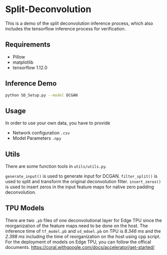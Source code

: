 # Split-Deconvolution
This is a demo of the split deconvolution inference process, which also includes the tensorflow inference process for verification.

## Requirements
* Pillow
* matplotlib
* tensorflow 1.12.0


## Inference Demo

```bash
python SD_Setup.py --model DCGAN
```

## Usage

In order to use your own data, you have to provide
* Network configuration `.csv`
* Model Parameters `.npy`

## Utils

There are some function tools in `utils/utils.py`.

`generate_input()` is used to generate input for DCGAN.
`filter_split()` is used to split and transform the original deconvolution filter.
`insert_zeros()` is used to insert zeros in the input feature maps for native zero padding deconvolution.

## TPU Models
There are two `.pb` files of one deconvolutional layer for Edge TPU since the reorganization of the feature maps need to be done on the host.
The inference time of `tf_model.pb` and `sd_mdoel.pb` on TPU is *8.346 ms* and the *2.398 ms* including the time of reorganization on the host using cpp script.
For the deployment of models on Edge TPU, you can follow the offical documents. https://coral.withgoogle.com/docs/accelerator/get-started/ 
